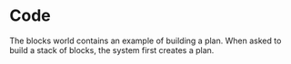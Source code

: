 # Code

The blocks world contains an example of building a plan. When asked to build a stack of blocks, the system first creates a plan.

